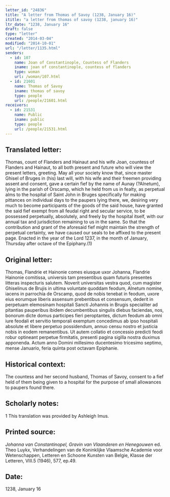 ```yaml
---
letter_id: "24836"
title: "A letter from Thomas of Savoy (1238, January 16)"
ititle: "a letter from thomas of savoy (1238, january 16)"
ltr_date: "1238, January 16"
draft: false
type: "letter"
created: "2014-03-04"
modified: "2014-10-01"
url: "/letter/1135.html"
senders:
  - id: 107
    name: Joan of Constantinople, Countess of Flanders
    iname: joan of constantinople, countess of flanders
    type: woman
    url: /woman/107.html
  - id: 21601
    name: Thomas of Savoy
    iname: thomas of savoy
    type: people
    url: /people/21601.html
receivers:
  - id: 21531
    name: Public
    iname: public
    type: people
    url: /people/21531.html
---
```

<h2> Translated letter:</h2>Thomas, count of Flanders and Hainaut and his wife Joan, countess of Flanders and Hainaut, to all both present and future who will view the present letters, greeting.
	May all your society know that, since master Ghisel of Bruges in (his) last will, with his wife and their freemen providing assent and consent, gave a certain fief by the name of Aunay (?Alnetum), lying in the parish of Orscamp, which he held from us in fealty, as perpetual alms to the hospital of Saint John in Bruges specifically for making pittances on individual days to the paupers lying there, we, desiring very much to become participants of the goods of the said house, have granted the said fief exempt from all feudal right and secular service, to be possessed perpetually, absolutely, and freely by the hospital itself, with our annual tax and jurisdiction remaining to us in the same.
	So that the contribution and grant of the aforesaid fief might maintain the strength of perpetual certainty, we have caused our seals to be affixed to the present page.
	Enacted in the year of the Lord 1237, in the month of January, Thursday after octave of the Epiphany.(1)
<h2 class="mt-4"> Original letter:</h2>Thomas, Flandrie et Hainonie comes eiusque uxor Johanna, Flandrie Hainonie comitissa, universis tam presentibus quam futuris presentes litteras inspecturis salutem.
Noverit universitas vestra quod, cum magister Ghiselinus de Brujis in ultima voluntate quoddam feodum, Alnetum nomine, iacens in parrochia de Orscamp, quod de nobis tenebat in feodum, uxore eius eorumque liberis assensum prebentibus et consensum, dederit in perpetuam elemosinam hospitali Sancti Johannis in Brugis specialiter ad pitantias pauperibus ibidem decumbentibus singulis diebus faciendas, nos, bonorum dicte domus participes fieri peroptantes, dictum feodum ab omni iure feodali et servitio temporali exemptum concedimus ab ipso hospitali absolute et libere perpetuo possidendum, annuo censu nostro et justicia nobis in eodem remanentibus.
Ut autem collatio et concessio predicti feodi robur optineant perpetue firmitatis, presenti pagina sigilla nostra duximus apponenda.
Actum anno Domini millesimo ducentesimo tricesimo septimo, mense Januario, feria quinta post octavam Epiphanie.
<h2 class="mt-4"> Historical context:</h2>The countess and her second husband, Thomas of Savoy, consent to a fief held of them being given to a hospital for the purpose of small allowances to paupers found there.
<h2 class="mt-4"> Scholarly notes:</h2>1 This translation was provided by Ashleigh Imus.
<h2 class="mt-4"> Printed source:</h2><p><em>Johanna van Constantinopel, Gravin van Vlaanderen en Henegouwen</em> ed. Theo Luykx, Verhandelingen van de Koninklijke Vlaamsche Academie voor Wetenschappen, Letteren en Schoone Kunsten van Belgie, Klasse der Letteren, VIII.5 (1946), 577, ep.49.</p><h2 class="mt-4"> Date:</h2>1238, January 16